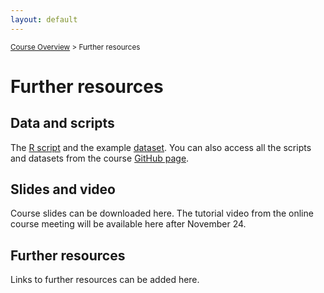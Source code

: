 ```yaml
---
layout: default
---
```


<sub>[Course Overview](index.md) \> Further resources</sub>

# Further resources


## Data and scripts

The [R script](Zander1.R) and the example [dataset](zander.csv). You can also access all the scripts and datasets from the course [GitHub page](https://github.com/fishsizeproject/CPUEcourse).

## Slides and video

Course slides can be downloaded here. The tutorial video from the online course meeting will be available here after November 24.

## Further resources

Links to further resources can be added here.

<br/>
